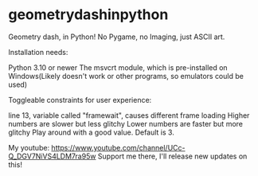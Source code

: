 # geometrydashinpython
Geometry dash, in Python! No Pygame, no Imaging, just ASCII art.


Installation needs:

Python 3.10 or newer
The msvcrt module, which is pre-installed on Windows(Likely doesn't work or other programs, so emulators could be used)

Toggleable constraints for user experience:

line 13, variable called "framewait", causes different frame loading
Higher numbers are slower but less glitchy
Lower numbers are faster but more glitchy
Play around with a good value.
Default is 3.


My youtube: https://www.youtube.com/channel/UCc-Q_DGV7NiVS4LDM7ra95w
Support me there, I'll release new updates on this!
